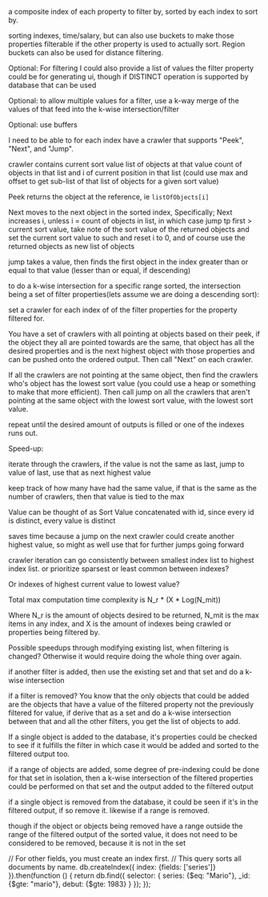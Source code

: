 a composite index of each property to filter by, sorted by each index to sort by.

sorting indexes, time/salary, but can also use buckets to make those properties filterable if the other property is used to actually sort. Region buckets can also be used for distance filtering.

Optional: For filtering I could also provide a list of values the filter property could be for generating ui, though if DISTINCT operation is supported by database that can be used

Optional: to allow multiple values for a filter, use a k-way merge of the values of that feed into the k-wise intersection/filter

Optional: use buffers 

I need to be able to for each index have a crawler that supports "Peek", "Next", and "Jump". 


crawler contains current sort value
list of objects at that value
count of objects in that list
and i of current position in that list
(could use max and offset to get sub-list of that list of objects for a given sort value)


Peek returns the object at the reference, ie `listOfObjects[i]`

Next moves to the next object in the sorted index,
Specifically; Next increases i, unless i = count of objects in list, in which case jump tp first > current sort value, take note of the sort value of the returned objects and set the current sort value to such and reset i to 0, and of course use the returned objects as new list of objects

jump takes a value, then finds the first object in the index greater than or equal to that value (lesser than or equal, if descending)


to do a k-wise intersection for a specific range sorted, the intersection being a set of filter properties(lets assume we are doing a descending sort):

set a crawler for each index of of the filter properties for the property filtered for. 

You have a set of crawlers with all pointing at objects based on their peek, if the object they all are pointed towards are the same, that object has all the desired properties and is the next highest object with those properties and can be pushed onto the ordered output. Then call "Next" on each crawler.

If all the crawlers are not pointing at the same object, then find the crawlers who's object has the lowest sort value (you could use a heap or something to make that more efficient). Then call jump on all the crawlers that aren't pointing at the same object with the lowest sort value, with the lowest sort value.

repeat until the desired amount of outputs is filled or one of the indexes runs out.


Speed-up:

iterate through the crawlers, if the value is not the same as last, jump to value of last, use that as next highest value

keep track of how many have had the same value, if that is the same as the number of crawlers, then that value is tied to the max

Value can be thought of as Sort Value concatenated with id, since every id is distinct, every value is distinct

saves time because a jump on the next crawler could create another highest value, so might as well use that for further jumps going forward

crawler iteration can go consistently between smallest index list to highest index list.
or prioritize sparsest 
or least common between indexes?

Or indexes of highest current value to lowest value?

Total max computation time complexity is N_r * (X * Log(N_mit))

Where N_r is the amount of objects desired to be returned, N_mit is the max items in any index, and X is the amount of indexes being crawled or properties being filtered by.


Possible speedups through modifying existing list, when filtering is changed? Otherwise it would require doing the whole thing over again.

if another filter is added, then use the existing set and that set and do a k-wise intersection

if a filter is removed?
You know that the only objects that could be added are the objects that have a value of the filtered property not the previously filtered for value, if derive that as a set and do a k-wise intersection between that and all the other filters, you get the list of objects to add. 


If a single object is added to the database, it's properties could be checked to see if it fulfills the filter in which case it would be added and sorted to the filtered output too.

if a range of objects are added, some degree of pre-indexing could be done for that set in isolation, then a k-wise intersection of the filtered properties could be performed on that set and the output added to the filtered output

if a single object is removed from the database, it could be seen if it's in the filtered output, if so remove it.
likewise if a range is removed.

though if the object or objects being removed have a range outside the range of the filtered output of the sorted value, it does not need to be considered to be removed, because it is not in the set



// For other fields, you must create an index first.
// This query sorts all documents by name.
db.createIndex({
  index: {fields: ['series']}
}).then(function () {
  return db.find({
    selector: {
      series: {$eq: "Mario"},
      _id: {$gte: "mario"},
      debut: {$gte: 1983}
    }
  });
});